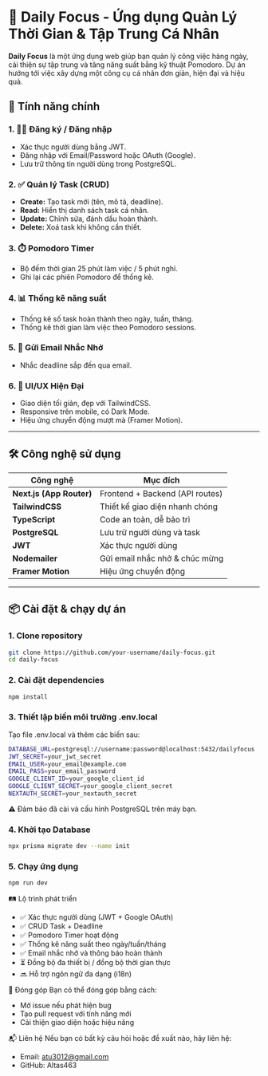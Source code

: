 # 📅 Daily Focus - Ứng dụng Quản Lý Thời Gian & Tập Trung Cá Nhân

**Daily Focus** là một ứng dụng web giúp bạn quản lý công việc hàng ngày, cải thiện sự tập trung và tăng năng suất bằng kỹ thuật Pomodoro. Dự án hướng tới việc xây dựng một công cụ cá nhân đơn giản, hiện đại và hiệu quả.

## 🚀 Tính năng chính

### 1. 🧑‍💼 Đăng ký / Đăng nhập
- Xác thực người dùng bằng JWT.
- Đăng nhập với Email/Password hoặc OAuth (Google).
- Lưu trữ thông tin người dùng trong PostgreSQL.

### 2. ✅ Quản lý Task (CRUD)
- **Create:** Tạo task mới (tên, mô tả, deadline).
- **Read:** Hiển thị danh sách task cá nhân.
- **Update:** Chỉnh sửa, đánh dấu hoàn thành.
- **Delete:** Xoá task khi không cần thiết.

### 3. ⏱️ Pomodoro Timer
- Bộ đếm thời gian 25 phút làm việc / 5 phút nghỉ.
- Ghi lại các phiên Pomodoro để thống kê.

### 4. 📊 Thống kê năng suất
- Thống kê số task hoàn thành theo ngày, tuần, tháng.
- Thống kê thời gian làm việc theo Pomodoro sessions.

### 5. 📧 Gửi Email Nhắc Nhở
- Nhắc deadline sắp đến qua email.

### 6. 🎨 UI/UX Hiện Đại
- Giao diện tối giản, đẹp với TailwindCSS.
- Responsive trên mobile, có Dark Mode.
- Hiệu ứng chuyển động mượt mà (Framer Motion).

---

## 🛠️ Công nghệ sử dụng

| Công nghệ        | Mục đích                             |
|------------------|--------------------------------------|
| **Next.js (App Router)** | Frontend + Backend (API routes) |
| **TailwindCSS**  | Thiết kế giao diện nhanh chóng        |
| **TypeScript**   | Code an toàn, dễ bảo trì              |
| **PostgreSQL**   | Lưu trữ người dùng và task            |
| **JWT**          | Xác thực người dùng                   |
| **Nodemailer**   | Gửi email nhắc nhở & chúc mừng        |
| **Framer Motion**| Hiệu ứng chuyển động                  |

---

## 📦 Cài đặt & chạy dự án

### 1. Clone repository
```bash
git clone https://github.com/your-username/daily-focus.git
cd daily-focus
```
### 2. Cài đặt dependencies
```bash
npm install
```
### 3. Thiết lập biến môi trường .env.local
Tạo file .env.local và thêm các biến sau:
```bash
DATABASE_URL=postgresql://username:password@localhost:5432/dailyfocus
JWT_SECRET=your_jwt_secret
EMAIL_USER=your_email@example.com
EMAIL_PASS=your_email_password
GOOGLE_CLIENT_ID=your_google_client_id
GOOGLE_CLIENT_SECRET=your_google_client_secret
NEXTAUTH_SECRET=your_nextauth_secret
```
⚠️ Đảm bảo đã cài và cấu hình PostgreSQL trên máy bạn.

### 4. Khởi tạo Database
```bash
npx prisma migrate dev --name init
```

### 5. Chạy ứng dụng
```bash
npm run dev
```

🛤 Lộ trình phát triển
 - ✅ Xác thực người dùng (JWT + Google OAuth)
 - ✅ CRUD Task + Deadline
 - ✅ Pomodoro Timer hoạt động
 - ✅ Thống kê năng suất theo ngày/tuần/tháng
 - ✅ Email nhắc nhở và thông báo hoàn thành
 - ⏳ Đồng bộ đa thiết bị / đồng bộ thời gian thực
 - 🔜 Hỗ trợ ngôn ngữ đa dạng (i18n)

🤝 Đóng góp
Bạn có thể đóng góp bằng cách:
- Mở issue nếu phát hiện bug
- Tạo pull request với tính năng mới
- Cải thiện giao diện hoặc hiệu năng

📬 Liên hệ
Nếu bạn có bất kỳ câu hỏi hoặc đề xuất nào, hãy liên hệ:
- Email: atu3012@gmail.com
- GitHub: Altas463
